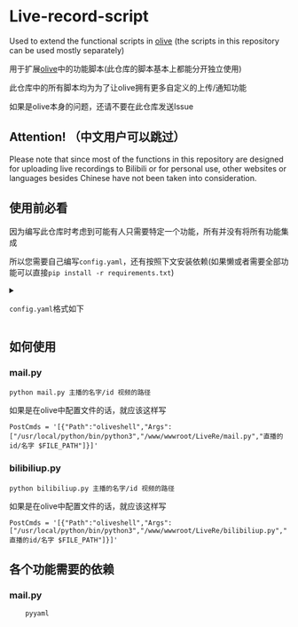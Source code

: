# Live-record-script
Used to extend the functional scripts in [olive](https://github.com/go-olive/olive) (the scripts in this repository can be used mostly separately)

用于扩展[olive](https://github.com/go-olive/olive)中的功能脚本(此仓库的脚本基本上都能分开独立使用)

此仓库中的所有脚本均为为了让olive拥有更多自定义的上传/通知功能

如果是olive本身的问题，还请不要在此仓库发送Issue

## Attention! （中文用户可以跳过）

Please note that since most of the functions in this repository are designed for uploading live recordings to Bilibili or for personal use, other websites or languages besides Chinese have not been taken into consideration.

## 使用前必看

因为编写此仓库时考虑到可能有人只需要特定一个功能，所有并没有将所有功能集成

所以您需要自己编写`config.yaml`，还有按照下文安装依赖(如果懒或者需要全部功能可以直接`pip install -r requirements.txt`)

<details>
<summary>

`config.yaml`格式如下

</summary>

```yaml
# mail.py配置
mail:
  # 邮箱的smtp服务器
  mail_host: "smtp.163.com"
  # 您的邮箱
  mail_user: "xxxxxxx@163.com"
  # smtp的密钥。基本上国内的邮箱都不是登录密码，而是需要申请的key
  mail_pass: "xxxxxxx"
  # 发送邮箱，最好与mail_user相同
  sender: "xxxxxxx@163.com"
  # 收件人邮箱，需要将提示邮件发送给谁，可以以数组的方式输入
  receivers: ['xxxxxxx@outlook.jp','xxxx@qq.com']

# bilibiliup.py配置
biliup:
  # 上传线路，目前可手动切换为bda2, kodo, ws, qn，或者直接填写AUTO，会选择最优线路
  lines: "AUTO"
  # 线程数量
  tasks: "3"
  # 延后时间(类似于定时发布)，单位为秒
  dtime: "0"
  # 是否进行mail通知(0:否，1:是)，请将mail.py移动到bilibiliup.py的同等级目录
  mail: 1
  # 登录方式，支持password与cookie，对于新手来说请使用password
  login: 'password'
  # cookie登录方式，如果不知道你的cookie的话，请安装olive
  # 然后在终端输入 olive biliup login
  cookie:
    # 你的cookie.json的文件路径
    cookie_file: "/xxxx/xx/cookie.json"
  # 账号密码登录方式
  password:
    # 你的手机号/邮箱等
    username: "12345678"
    # 你的账号密码
    password: "Aa12345678"
  # 主播的名字/id，请对应如何使用-bilibiliup.py中使用方法中的主播的名字/id
  # 以下内容可以多复制几个，只要有匹配的主播的名字/id就会使用对应下面的设置
  # 但是请注意！如果在如何使用-bilibiliup.py中使用方法中的主播的名字/id没有在此配置文件中
  # 会导致程序报错或退出
  こかむも:
    # 视频标题，其中支持以下占位符
    # %%Y-%m-%d% ：输出年月日
    # %%m-%d%：输出月日
    # %Streamer%：输出主播名字/id
    title: "[%%m-%d%/%Streamer%直播回放]"
    # 视频简介
    desc: "视频简介"
    # 直播间链接，用于获取%LiveTitle%的标题，并且用于填写转载的链接
    live_url: "http://xxxx"
    # 视频分区ID，详细可看 https://github.com/biliup/biliup/wiki
    tid: 152
    # 视频的标签，请不要添加超过10个
    set_tag: ['直播','回放']
    # 动态内容，留空为不编写动态
    dynamic: ""
    # 视频封面图片路径
    cover_path: "/xxx/xx/1.jpg"
    
```

</details>

## 如何使用

### mail.py
`python mail.py 主播的名字/id 视频的路径`

如果是在olive中配置文件的话，就应该这样写

`PostCmds = '[{"Path":"oliveshell","Args":["/usr/local/python/bin/python3","/www/wwwroot/LiveRe/mail.py","直播的id/名字 $FILE_PATH"]}]'`

### bilibiliup.py

`python bilibiliup.py 主播的名字/id 视频的路径`

如果是在olive中配置文件的话，就应该这样写

`PostCmds = '[{"Path":"oliveshell","Args":["/usr/local/python/bin/python3","/www/wwwroot/LiveRe/bilibiliup.py","直播的id/名字 $FILE_PATH"]}]'`

## 各个功能需要的依赖

### mail.py
```text
    pyyaml
```